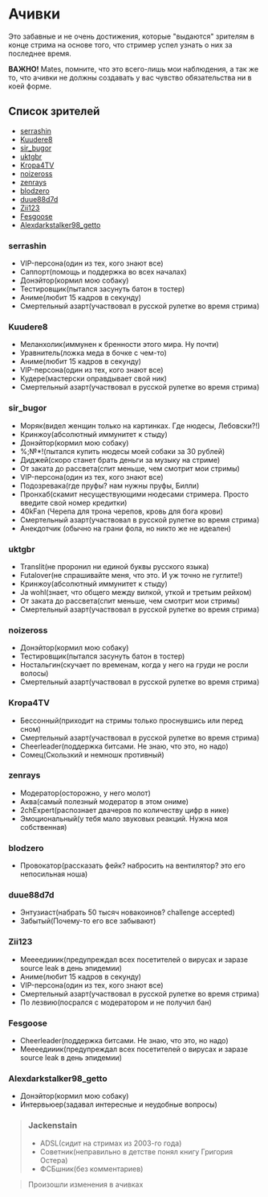 # Ачивки

Это забавные и не очень достижения,
которые "выдаются" зрителям в конце стрима на основе того,
что стример успел узнать о них за последнее время.

**ВАЖНО!**
Mates, помните, что это всего-лишь мои наблюдения, а так же то, что ачивки не должны создавать у вас чувство обязательства ни в коей форме.

## Список зрителей
- [serrashin](#serrashin)
- [Kuudere8](#Kuudere8)
- [sir_bugor](#sir_bugor)
- [uktgbr](#uktgbr)
- [Kropa4TV](#kropa4TV)
- [noizeross](#noizeross)
- [zenrays](#zenrays)
- [blodzero](#blodzero)
- [duue88d7d](#duue88d7d)
- [Zii123](#Zii123)
- [Fesgoose](#Fesgoose)
- [Alexdarkstalker98_getto](#Alexdarkstalker98_getto)


### serrashin
- VIP-персона(один из тех, кого знают все)
- Саппорт(помощь и поддержка во всех началах)
- Донэйтор(кормил мою собаку)
- Тестировщик(пытался засунуть батон в тостер)
- Аниме(любит 15 кадров в секунду)
- Смертельный азарт(участвовал в русской рулетке во время стрима)

### Kuudere8
- Меланхолик(иммунен к бренности этого мира. Ну почти)
- Уравнитель(ложка меда в бочке с чем-то)
- Аниме(любит 15 кадров в секунду)
- VIP-персона(один из тех, кого знают все)
- Кудере(мастерски оправдывает свой ник)
- Смертельный азарт(участвовал в русской рулетке во время стрима)

### sir_bugor
- Моряк(видел женщин только на картинках. Где нюдесы, Лебовски?!)
- Кринжоу(абсолютный иммунитет к стыду)
- Донэйтор(кормил мою собаку)
- %;№*!(пытался купить нюдесы моей собаки за 30 рублей)
- Диджей(скоро станет брать деньги за музыку на стриме)
- От заката до рассвета(спит меньше, чем смотрит мои стримы)
- VIP-персона(один из тех, кого знают все)
- Подозревака(где пруфы? нам нужны пруфы, Билли)
- Пронхаб(скамит несуществующими нюдесами стримера. Просто введите свой номер кредитки)
- 40kFan (Черепа для трона черепов, кровь для бога крови)
- Смертельный азарт(участвовал в русской рулетке во время стрима)
- Анекдотчик (обычно на грани фола, но никто же не идеален)

### uktgbr
- Translit(не проронил ни единой буквы русского языка)
- Futalover(не спрашивайте меня, что это. И уж точно не гуглите!)
- Кринжоу(абсолютный иммунитет к стыду)
- Ja wohl(знает, что общего между вилкой, уткой и третьим рейхом)
- От заката до рассвета(спит меньше, чем смотрит мои стримы)
- Смертельный азарт(участвовал в русской рулетке во время стрима)

### noizeross
- Донэйтор(кормил мою собаку)
- Тестировщик(пытался засунуть батон в тостер)
- Ностальгин(скучает по временам, когда у него на груди не росли волосы)
- Смертельный азарт(участвовал в русской рулетке во время стрима)

### Kropa4TV
- Бессонный(приходит на стримы только проснувшись или перед сном)
- Смертельный азарт(участвовал в русской рулетке во время стрима)
- Cheerleader(поддержка битсами. Не знаю, что это, но надо)
- Сомец(Скользкий и немношк противный)

### zenrays
- Модератор(осторожно, у него молот)
- Аква(самый полезный модератор в этом ониме)
- 2chExpert(распознает двачеров по количеству цифр в нике)
- Эмоциональный(у тебя мало звуковых реакций. Нужна моя собственная)

### blodzero
- Провокатор(рассказать фейк? набросить на вентилятор? это его непосильная ноша)

### duue88d7d
- Энтузиаст(набрать 50 тысяч новакоинов? challenge accepted)
- Забытый(Почему-то его все забывают)

### Zii123
- Меееедииик(предупреждал всех посетителей о вирусах и заразе source leak в день эпидемии)
- Аниме(любит 15 кадров в секунду)
- VIP-персона(один из тех, кого знают все)
- Смертельный азарт(участвовал в русской рулетке во время стрима)
- По лезвию(посрался с модератором и не получил бан)

### Fesgoose
- Cheerleader(поддержка битсами. Не знаю, что это, но надо)
- Меееедииик(предупреждал всех посетителей о вирусах и заразе source leak в день эпидемии)

### Alexdarkstalker98_getto
- Донэйтор(кормил мою собаку)
- Интервьюер(задавал интересные и неудобные вопросы)

> ### Jackenstain
> - ADSL(сидит на стримах из 2003-го года)
> - Советник(неправильно в детстве понял книгу Григория Остера)
> - ФСБшник(без комментариев)

> Произошли изменения в ачивках
